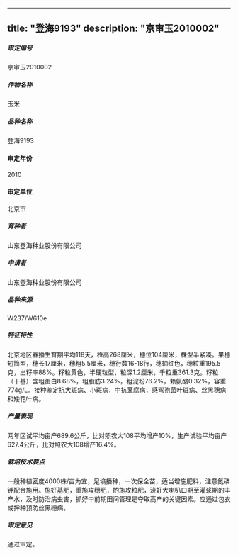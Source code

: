 
---
title: "登海9193"
description: "京审玉2010002"
---
##### 审定编号 
京审玉2010002

##### 作物名称
玉米

##### 品种名称
登海9193

#### 审定年份
2010	

#### 审定单位
北京市

##### 育种者
山东登海种业股份有限公司

##### 申请者
山东登海种业股份有限公司

##### 品种来源
W237/W610e

##### 特征特性
北京地区春播生育期平均118天，株高268厘米，穗位104厘米，株型半紧凑。果穗短筒型，穗长17厘米，穗粗5.5厘米，穗行数16-18行，穗轴红色，穗粒重195.5克，出籽率88%。籽粒黄色，半硬粒型，粒深1.2厘米，千粒重361.3克。籽粒（干基）含粗蛋白8.68%，粗脂肪3.24%，粗淀粉76.2%，赖氨酸0.32%，容重774g/L。接种鉴定抗大斑病、小斑病，中抗茎腐病，感弯孢菌叶斑病、丝黑穗病和矮花叶病。

##### 产量表现
两年区试平均亩产689.6公斤，比对照农大108平均增产10%，生产试验平均亩产627.4公斤，比对照农大108增产16.4%。

##### 栽培技术要点
一般种植密度4000株/亩为宜，足墒播种，一次保全苗，适当增施肥料，注意氮磷钾配合施用。施好基肥，重施攻穗肥，酌施攻粒肥，浇好大喇叭口期至灌浆期的丰产水，及时防治病虫害，抓好中前期田间管理是夺取高产的关键因素。应通过包衣或拌种预防丝黑穗病。

##### 审定意见
通过审定。


